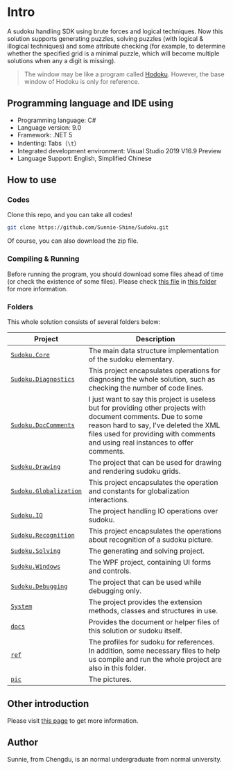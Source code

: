 # Intro

A sudoku handling SDK using brute forces and logical techniques. Now this solution supports generating puzzles, solving puzzles (with logical & illogical techniques) and some attribute checking (for example, to determine whether the specified grid is a minimal puzzle, which will become multiple solutions when any a digit is missing).

> The window may be like a program called [Hodoku](http://hodoku.sourceforge.net/en/index.php). However, the base window of Hodoku is only for reference.
>



## Programming language and IDE using

* Programming language: C#
* Language version: 9.0
* Framework: .NET 5
* Indenting: Tabs（`\t`）
* Integrated development environment: Visual Studio 2019 V16.9 Preview
* Language Support: English, Simplified Chinese



## How to use

### Codes

Clone this repo, and you can take all codes!

```bash
git clone https://github.com/Sunnie-Shine/Sudoku.git
```

Of course, you can also download the zip file.



### Compiling & Running

Before running the program, you should download some files ahead of time (or check the existence of some files). Please check [this file](https://github.com/Sunnie-Shine/Sudoku/blob/master/ref/require/ReadMe.txt) in [this folder](https://github.com/Sunnie-Shine/Sudoku/tree/master/ref/require) for more information.



### Folders

This whole solution consists of several folders below:

| Project                                                      | Description                                                  |
| ------------------------------------------------------------ | ------------------------------------------------------------ |
| [`Sudoku.Core`](https://github.com/Sunnie-Shine/Sudoku/tree/master/Sudoku.Core) | The main data structure implementation of the sudoku elementary. |
| [`Sudoku.Diagnostics`](https://github.com/Sunnie-Shine/Sudoku/tree/master/Sudoku.Diagnostics) | This project encapsulates operations for diagnosing the whole solution, such as checking the number of code lines. |
| [`Sudoku.DocComments`](https://github.com/Sunnie-Shine/Sudoku/tree/master/Sudoku.DocComments) | I just want to say this project is useless but for providing other projects with document comments. Due to some reason hard to say, I've deleted the XML files used for providing with comments and using real instances to offer comments. |
| [`Sudoku.Drawing`](https://github.com/Sunnie-Shine/Sudoku/tree/master/Sudoku.Drawing) | The project that can be used for drawing and rendering sudoku grids. |
| [`Sudoku.Globalization`](https://github.com/Sunnie-Shine/Sudoku/tree/master/Sudoku.Globalization) | This project encapsulates the operation and constants for globalization interactions. |
| [`Sudoku.IO`](https://github.com/Sunnie-Shine/Sudoku/tree/master/Sudoku.IO) | The project handling IO operations over sudoku.              |
| [`Sudoku.Recognition`](https://github.com/Sunnie-Shine/Sudoku/tree/master/Sudoku.Recognition) | This project encapsulates the operations about recognition of a sudoku picture. |
| [`Sudoku.Solving`](https://github.com/Sunnie-Shine/Sudoku/tree/master/Sudoku.Solving) | The generating and solving project.                          |
| [`Sudoku.Windows`](https://github.com/Sunnie-Shine/Sudoku/tree/master/Sudoku.Windows) | The WPF project, containing UI forms and controls.           |
| [`Sudoku.Debugging`](https://github.com/Sunnie-Shine/Sudoku/tree/master/Sudoku.Debugging) | The project that can be used while debugging only.           |
| [`System`](https://github.com/Sunnie-Shine/Sudoku/tree/master/System) | The project provides the extension methods, classes and structures in use. |
| [`docs`](https://github.com/SunnieShine/Sudoku/tree/master/docs) | Provides the document or helper files of this solution or sudoku itself. |
| [`ref`](https://github.com/Sunnie-Shine/Sudoku/tree/master/ref) | The profiles for sudoku for references. In addition, some necessary files to help us compile and run the whole project are also in this folder. |
| [`pic`](https://github.com/Sunnie-Shine/Sudoku/tree/master/pic) | The pictures.                                                |



## Other introduction

Please visit [this page](https://sunnieshine.github.io/Sudoku/index) to get more information.



## Author

Sunnie, from Chengdu, is an normal undergraduate from normal university.

